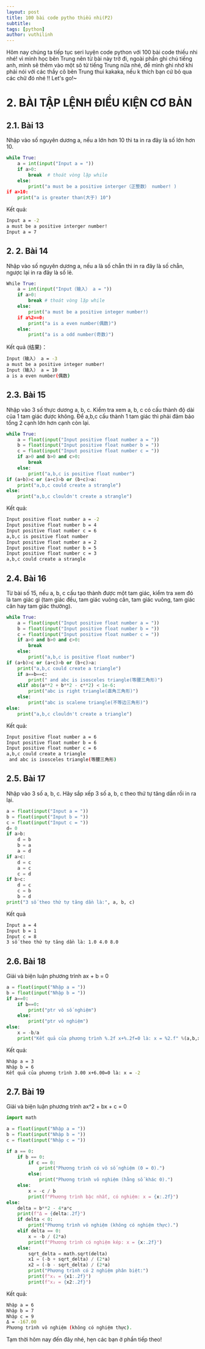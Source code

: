 ```yaml
---
layout: post
title: 100 bài code pytho thiếu nhi(P2)
subtitle: 
tags: [python]
author: vuthilinh
---
```


Hôm nay chúng ta tiếp tục seri luyện code python với 100 bài code thiếu nhi nhé! vì mình học bên Trung nên từ bài này trở đi, ngoài phần ghi chú tiếng anh, mình sẽ thêm vào một sô từ tiếng Trung nữa nhé, để mình ghi nhớ khi phải nói với các thầy cô bên Trung thui kakaka, nếu k thích bạn cứ bỏ qua các chữ đó nhé !!
	Let's go!~
# 2. BÀI TẬP LỆNH ĐIỀU KIỆN CƠ BẢN
## 2.1. Bài 13
Nhập vào số nguyên dương a, nếu a lớn hơn 10 thì ta in ra đây là số lớn hơn 10.
```python
while True:
	a = int(input("Input a = "))
	if a>0:
		break  # thoát vòng lặp while
	else:
		print("a must be a positive interger（正整数） number! )
if a>10:
	print("a is greater than(大于) 10")
```
Kết quả:
```bash
Input a = -2 
a must be a positive interger number! 
Input a = 7
```
## 2. 2. Bài 14
Nhập vào số nguyên dương a, nếu a là số chẵn thì in ra đây là số chẵn, ngược lại in ra đây là số lẻ.
```python
While True:
	a = int(input("Input（输入） a = "))
	if a>0:
		break # thoát vòng lặp while
	else:
		print("a must be a positive integer number!)
	if a%2==0:
		print("a is a even number(偶数)")
	else: 
		print("a is a odd number(奇数)")
```
Kết quả (结果)：
```bash
Input（输入） a = -3 
a must be a positive integer number! 
Input（输入） a = 10 
a is a even number(偶数)
```
## 2.3. Bài 15
Nhập vào 3 số thực dương a, b, c. Kiểm tra xem a, b, c có cấu thành độ dài của 1 tam giác được không.
	Để a,b,c cấu thành 1 tam giác thì phải đảm bảo tổng 2 cạnh lớn hơn cạnh còn lại.
```python
while True:
	a = float(input("Input positive float number a = "))
	b = float(input("Input positive float number b = "))
	c = float(input("Input positive float number c = "))
	if a>0 and b>0 and c>0:
		break
	else:
		print("a,b,c is positive float number")
if (a+b)>c or (a+c)>b or (b+c)>a:
	print("a,b,c could create a strangle")
else:
	print("a,b,c clouldn't create a strangle")
```
Kết quả:
```bash
Input positive float number a = -2 
Input positive float number b = 4 
Input positive float number c = 6 
a,b,c is positive float number 
Input positive float number a = 2 
Input positive float number b = 5 
Input positive float number c = 3 
a,b,c could create a strangle
```
## 2.4. Bài 16
Từ bài số 15, nếu a, b, c cấu tạo thành được một tam giác, kiểm tra xem đó là tam giác gì (tam giác đều, tam giác vuông cân, tam giác vuông, tam giác cân hay tam giác thường).
```python
while True:
	a = float(input("Input positive float number a = "))
	b = float(input("Input positive float number b = "))
	c = float(input("Input positive float number c = "))
	if a>0 and b>0 and c>0:
		break
	else:
		print("a,b,c is positive float number")
if (a+b)>c or (a+c)>b or (b+c)>a:
	print("a,b,c could create a triangle")
	if a==b==c:
		print(" and abc is isosceles triangle(等腰三角形)")
	elif abs(a**2 + b**2 - c**2) < 1e-6:
		print("abc is right triangle(直角三角形)")
	else:
		print("abc is scalene triangle(不等边三角形)")
else:
	print("a,b,c clouldn't create a triangle")
```
Kết quả:
```bash
Input positive float number a = 6
Input positive float number b = 6
Input positive float number c = 6
a,b,c could create a triangle
 and abc is isosceles triangle(等腰三角形)
```
## 2.5. Bài 17
Nhập vào 3 số a, b, c. Hãy sắp xếp 3 số a, b, c theo thứ tự tăng dần rồi in ra lại.
```python
a = float(input("Input a = "))
b = float(input("Input b = "))
c = float(input("Input c = "))
d= 0
if a>b:
	d = b
	b = a
	a = d
if a>c:
	d = c
	a = c
	c = d
if b>c:
	d = c
	c = b
	b = d	
print("3 số theo thứ tự tăng dần là:", a, b, c)
```
Kết quả
```bash
Input a = 4 
Input b = 1 
Input c = 8 
3 số theo thứ tự tăng dần là: 1.0 4.0 8.0
```
## 2.6. Bài 18
Giải và biện luận phương trình ax + b = 0
```python
a = float(input("Nhập a = "))
b = float(input("Nhập b = "))
if a==0:
	if b==0:
		print("ptr vô số nghiệm")
	else:
		print("ptr vô nghiệm")
else:
	x = -b/a
	print("Kết quả của phương trình %.2f x+%.2f=0 là: x = %2.f" %(a,b,x))
```
Kết quả:
```bash
Nhập a = 3 
Nhập b = 6 
Kết quả của phương trình 3.00 x+6.00=0 là: x = -2
```
## 2.7. Bài 19
Giải và biện luận phương trình ax^2 + bx + c = 0
```python
import math

a = float(input("Nhập a = "))
b = float(input("Nhập b = "))
c = float(input("Nhập c = "))

if a == 0:
    if b == 0:
        if c == 0:
            print("Phương trình có vô số nghiệm (0 = 0).")
        else:
            print("Phương trình vô nghiệm (hằng số khác 0).")
    else:
        x = -c / b
        print(f"Phương trình bậc nhất, có nghiệm: x = {x:.2f}")
else:
    delta = b**2 - 4*a*c
    print(f"Δ = {delta:.2f}")
    if delta < 0:
        print("Phương trình vô nghiệm (không có nghiệm thực).")
    elif delta == 0:
        x = -b / (2*a)
        print(f"Phương trình có nghiệm kép: x = {x:.2f}")
    else:
        sqrt_delta = math.sqrt(delta)
        x1 = (-b + sqrt_delta) / (2*a)
        x2 = (-b - sqrt_delta) / (2*a)
        print("Phương trình có 2 nghiệm phân biệt:")
        print(f"x₁ = {x1:.2f}")
        print(f"x₂ = {x2:.2f}")
```
Kết quả:
```bash
Nhập a = 6 
Nhập b = 7 
Nhập c = 9 
Δ = -167.00 
Phương trình vô nghiệm (không có nghiệm thực).
```
Tạm thời hôm nay đến đây nhé, hẹn các bạn ở phần tiếp theo!
	

